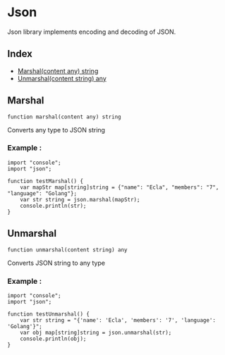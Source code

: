 # Json

Json library implements encoding and decoding of JSON.

## Index

- [Marshal(content any) string](#marshal)
- [Unmarshal(content string) any](#unmarshal)

## Marshal
```
function marshal(content any) string
```
Converts any type to JSON string

### Example :
```ecla
import "console";
import "json";

function testMarshal() {
    var mapStr map[string]string = {"name": "Ecla", "members": "7", "language": "Golang"};
    var str string = json.marshal(mapStr);
    console.println(str);
}
```

##  Unmarshal
```
function unmarshal(content string) any
```
Converts JSON string to any type

### Example :
```ecla
import "console";
import "json";

function testUnmarshal() {
    var str string = "{'name': 'Ecla', 'members': '7', 'language': 'Golang'}";
    var obj map[string]string = json.unmarshal(str);
    console.println(obj);
}
```